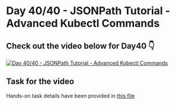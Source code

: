 # Day 40/40 - JSONPath Tutorial - Advanced Kubectl Commands

## Check out the video below for Day40 👇

[![Day 40/40 - JSONPath Tutorial - Advanced Kubectl Commands](https://img.youtube.com/vi/l9_UDSaiFj4/sddefault.jpg)](https://youtu.be/l9_UDSaiFj4)

## Task for the video
Hands-on task details have been provided in [this file](https://github.com/piyushsachdeva/CKA-2024/blob/main/Resources/Day40/task.md)

